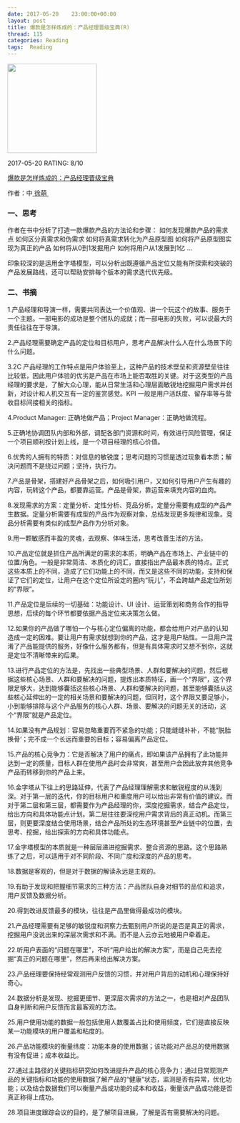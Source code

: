 ```yaml
---
date: 2017-05-20    23:00:00+00:00
layout: post
title: 爆款是怎样炼成的：产品经理晋级宝典(R)
thread: 115
categories: Reading
tags:  Reading
---
```


<img src="https://images-cn.ssl-images-amazon.com/images/I/717%2BXyduneL.jpg" width="200" />

2017-05-20 RATING:  8/10

[爆款是怎样炼成的：产品经理晋级宝典][1]

作者：中[ 徐萌 ][2]

### 一、思考
作者在书中分析了打造一款爆款产品的方法论和步骤：
如何发现爆款产品的需求点
如何区分真需求和伪需求
如何将真需求转化为产品原型图
如何将产品原型图实现为真正的产品
如何将从0到1发掘用户
如何将用户从1发展到1亿
…

印象较深的是运用金字塔模型，可以分析出既遵循产品定位又能有所探索和突破的产品发展路线，还可以帮助安排每个版本的需求迭代优先级。

### 二、书摘

1.产品经理和导演一样，需要共同表达一个价值观、讲一个玩这个的故事、服务于一个主题。一部电影的成功是整个团队的成就；而一部电影的失败，可以说最大的责任往往在于导演。

2.产品经理需要确定产品的定位和目标用户，思考产品解决什么人在什么场景下的什么问题。

3.2C 产品经理的工作特点是用户体验至上，这种产品的技术壁垒和资源壁垒往往比较低，因此用户体验的优劣是产品在市场上能否取胜的关键。对于这类型的产品经理的要求是，了解大众心理，能从日常生活和心理层面敏锐地挖掘用户需求并创新，对设计和人机交互有一定的鉴赏感觉。KPI 一般是用户活跃度、留存率等与营收目标间接相关的指标。

4.Product Manager: 正确地做产品；Project Manager：正确地做流程。

5.正确地协调团队内部和外部，调配各部门资源和时间，有效进行风险管理，保证一个项目顺利按计划上线，是一个项目经理的核心价值。

6.优秀的人拥有的特质：对信息的敏锐度；思考问题的习惯是透过现象看本质；解决问题而不是绕过问题；坚持，执行力。

7.产品是骨架，搭建好产品骨架之后，如何吸引用户，又如何引导用户产生有趣的内容，玩转这个产品，都要靠运营。产品是骨架，靠运营来填充内容的血肉。

8.发现需求的方案：定量分析、定性分析、竞品分析。定量分需要有成型的产品产生数据。定量分析需要有成型的产品作为观察对象，总结发现更多规律和现象。竞品分析需要有类似的成型产品作为分析对象。

9.用一颗敏感而丰盈的灵魂，去观察、体味生活，思考改善生活的方法。

10.产品定位就是抓住产品所满足的需求的本质，明确产品在市场上、产业链中的位置/角色。一般是非常简洁、本质化的词汇，直接指出产品最本质的特点。正式这些本质上的不同，造成了它们功能上的不同，而又是这些不同的功能，支持和保证了它们的定位，让用户在这个定位所设定的圈内“玩儿”，不会跨越产品定位所划的“界限”。

11.产品定位是后续的一切基础：功能设计、UI 设计、运营策划和商务合作的指导思想，后续的每个环节都要依据产品定位来决策怎么做。

12.如果你的产品做了哪怕一个与核心定位偏离的功能，都会给用户对产品的认知造成一定的困难。要让用户有需求就想到你的产品，这才是用户粘性。一旦用户混淆了产品能提供的服务，好像什么服务都有，但是有具体需求时又想不到你，这就是定位不清晰带来的后果。

13.进行产品定位的方法是，先找出一些典型场景、人群和要解决的问题，然后根据这些核心场景、人群和要解决的问题，提炼出本质特征，画一个“界限”，这个界限足够大，达到能够囊括这些核心场景、人群和要解决的问题，甚至能够囊括从这些核心延伸出的一定的相关场景和要解决的问题，但同时，这个界限又要足够小，小到能够排除与这个产品服务的核心人群、场景、要解决的问题无关的活动，这个“界限”就是产品定位。

14.如果没有产品规划：容易忽略重要而不紧急的功能；只能缝缝补补，不能“脱胎换骨‘；完不成一个长远而重要的目标；容易偏离产品定位。

15.产品的核心竞争力：它是否解决了用户的痛点，即如果该产品拥有了此功能并达到一定的质量，目标人群在使用产品时会非常爽，甚至用户会因此放弃其他竞争产品而转移到你的产品上来。

16.金字塔从下往上的思路延伸，代表了产品经理理解需求和敏锐程度的从浅到深。对于第一层的迭代，你的目标用户和重度用户可以给出非常有价值的建议。而对于第二层和第三层，都需要作为产品经理的你，深度挖掘需求，结合产品定位，给出方向和具体功能点计划。第二层往往要深挖用户需求背后的真正动机。而第三层，则更要深度结合使用场景，结合产品所处的生态环境甚至产业链中的位置，去思考、挖掘，给出探索的方向和具体功能点。

17.金字塔模型的本质就是一种层层递进挖掘需求、整合资源的思路。这个思路熟练了之后，可以适用于对不同阶段、不同广度和深度的产品的思考。

18.数据是客观的，但是对于数据的解读永远是主观的。

19.有助于发现和把握细节需求的三种方法：产品团队自身对细节的品位和追求，用户反馈及数据分析。

20.得到改进反馈最多的模块，往往是产品里做得最成功的模块。

21.产品经理需要有足够的敏锐度和洞察力去甄别用户所说的是否是真正的需求，挖掘用户没说出来的深层次需求和不满。而不是人云亦云地被用户牵着走。

22.听用户表面的“问题在哪里”，不听“用户给出的解决方案”，而是自己先去挖掘“真正的问题在哪里”，然后再来给出解决方案。

23.产品经理要保持经常观测用户反馈的习惯，并对用户背后的动机和心理保持好奇心。

24.数据分析是发现、挖掘更细节、更深层次需求的方法之一，也是相对产品团队自身判断和用户反馈而言最客观的方法。

25.用户使用功能的数据一般包括使用人数覆盖占比和使用频度，它们是直接反映某一功能模块的用户覆盖和粘度的。

26.产品功能模块的衡量纬度：功能本身的使用数据；该功能对产品总的使用数据有没有促进；成本收益比。

27.通过主路径的关键指标研究如何改进提升产品的核心竞争力；通过日常观测产品的关键指标和功能的使用数据了解产品的“健康”状态，监测是否有异常，优化功能；以及结合数据我们可以衡量产品或功能的成本和收益，衡量该产品或功能是否真正称得上成功。

28.项目进度跟踪会议的目的，是了解项目进展，了解是否有需要解决的问题。























[1]:	https://www.amazon.cn/dp/B06Y413FMX
[2]:	%E4%B8%89%E8%8A%82%E8%AF%BE